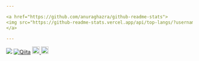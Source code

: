 ```yaml
---

<a href="https://github.com/anuraghazra/github-readme-stats">
<img src="https://github-readme-stats.vercel.app/api/top-langs/?username=IWsz1&layout=compact" />
</a>

---
```


[![](https://img.shields.io/badge/-@SoraAsaka-1ca0f1?style=flat-square&labelColor=1ca0f1&logo=twitter&logoColor=white)](https://twitter.com/SoraAsaka) [![Qiita](https://img.shields.io/badge/Qiita-@soraa24926-555555?style=flat-square&labelColor=55c500)](https://qiita.com/soraa24926)
<a href="http://qiita.com/soraa24926">
  <img height="20" src="https://qiita-badge.apiapi.app/s/soraa24926/posts.svg" />
</a>
<a href="http://qiita.com/soraa24926">
  <img height="20" src="https://qiita-badge.apiapi.app/s/soraa24926/contributions.svg" />
</a>
